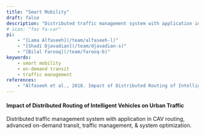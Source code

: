 ```yaml
---
title: "Smart Mobility"
draft: false
description: "Distributed traffic management system with application in CAV routing, advanced on-demand transit, traffic management, & system optimization."
# icon: "fas fa-car"
pi:
    - "[Lama Alfaseeh](/team/alfaseeh-l)"
    - "[Shadi Djavadian](/team/djavadian-s)"
    - "[Bilal Farooq](/team/farooq-b)"
keywords:
    - smart mobility
    - on-demand transit
    - traffic management
references:
    - "Alfaseeh et al., 2018. Impact of Distributed Routing of Intelligent Vehicles on Urban Traffic. ITS Canada ACGM, Niagara Falls, ON. [[link]](e2ecav2018.pdf)"
---
```

#### Impact of Distributed Routing of Intelligent Vehicles on Urban Traffic

Distributed traffic management system with application in CAV routing, advanced on-demand transit, traffic management, & system optimization.
